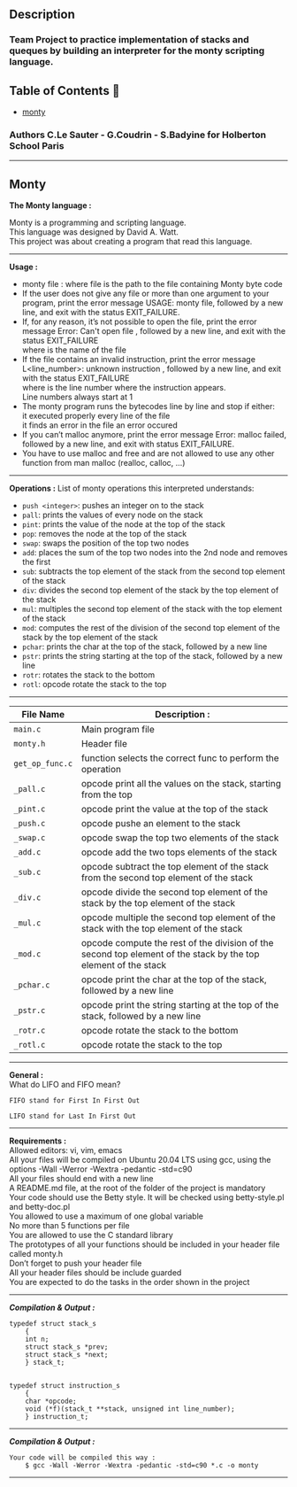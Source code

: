 
## Description

### Team Project to practice implementation of stacks and queques by building an interpreter for the monty scripting language.



## Table of Contents :open_file_folder:

* [monty](./main.)

### Authors C.Le Sauter - G.Coudrin - S.Badyine  for Holberton School Paris
 
---
## Monty

**The Monty language :**

Monty is a programming and scripting language. <br>
This language was designed by David A. Watt. <br>
This project was about creating a program that read this language.

---

**Usage :**

- monty file : where file is the path to the file containing Monty byte code<br>
- If the user does not give any file or more than one argument to your program, print the error message USAGE: monty file, followed by a new line, and exit with the status EXIT_FAILURE.<br>
- If, for any reason, it’s not possible to open the file, print the error message Error: Can't open file <file>, followed by a new line, and exit with the status EXIT_FAILURE<br>
  where <file> is the name of the file<br>
- If the file contains an invalid instruction, print the error message L<line_number>: unknown instruction <opcode>, followed by a new line, and exit with the status EXIT_FAILURE<br>
  where is the line number where the instruction appears.<br>
  Line numbers always start at 1<br>
- The monty program runs the bytecodes line by line and stop if either:<br>
  it executed properly every line of the file<br>
  it finds an error in the file an error occured<br>
- If you can’t malloc anymore, print the error message Error: malloc failed, followed by a new line, and exit with status EXIT_FAILURE.<br>
- You have to use malloc and free and are not allowed to use any other function from man malloc (realloc, calloc, …)<br>


---

**Operations :**
List of monty operations this interpreted understands:
- `push <integer>`: pushes an integer on to the stack
- `pall`: prints the values of every node on the stack
- `pint`: prints the value of the node at the top of the stack
- `pop`: removes the node at the top of the stack
- `swap`: swaps the position of the top two nodes
- `add`: places the sum of the top two nodes into the 2nd node and removes the
  first
- `sub`: subtracts the top element of the stack from the second top element of the stack
- `div`: divides the second top element of the stack by the top element of the stack
- `mul`: multiples the second top element of the stack with the top element of the stack
- `mod`: computes the rest of the division of the second top element of the stack by the top element of the stack 
- `pchar`: prints the char at the top of the stack, followed by a new line
- `pstr`: prints the string starting at the top of the stack, followed by a new line
- `rotr`:  rotates the stack to the bottom
- `rotl`: opcode rotate the stack to the top
---

File Name | Description :
--- | ---
`main.c` | Main program file
`monty.h` | Header file
`get_op_func.c` | function selects the correct func to perform the operation
`_pall.c` | opcode print all the values on the stack, starting from the top
`_pint.c` | opcode print the value at the top of the stack
`_push.c` | opcode pushe an element to the stack
`_swap.c` | opcode swap the top two elements of the stack
`_add.c` | opcode add the two tops elements of the stack
`_sub.c` | opcode subtract the top element of the stack from the second top element of the stack
`_div.c` | opcode divide the second top element of the stack by the top element of the stack
`_mul.c` | opcode multiple the second top element of the stack with the top element of the stack 
`_mod.c` | opcode compute the rest of the division of the second top element of the stack by the top element of the stack  
`_pchar.c` | opcode print the char at the top of the stack, followed by a new line
`_pstr.c` | opcode print the string starting at the top of the stack, followed by a new line
`_rotr.c` | opcode rotate the stack to the bottom
`_rotl.c` | opcode rotate the stack to the top
---
**General :**<br>
    What do LIFO and FIFO mean?<br>

    FIFO stand for First In First Out
  
    LIFO stand for Last In First Out
---
**Requirements :**<br>
    Allowed editors: vi, vim, emacs<br>
    All your files will be compiled on Ubuntu 20.04 LTS using gcc, using the options -Wall -Werror -Wextra -pedantic -std=c90<br>
    All your files should end with a new line<br>
    A README.md file, at the root of the folder of the project is mandatory<br>
    Your code should use the Betty style. It will be checked using betty-style.pl and betty-doc.pl<br>
    You allowed to use a maximum of one global variable<br>
    No more than 5 functions per file<br>
    You are allowed to use the C standard library<br>
    The prototypes of all your functions should be included in your header file called monty.h<br>
    Don’t forget to push your header file<br>
    All your header files should be include guarded<br>
    You are expected to do the tasks in the order shown in the project<br>

---
***Compilation & Output :***
 
    typedef struct stack_s
        {
        int n;
        struct stack_s *prev;
        struct stack_s *next;
        } stack_t;
   

    typedef struct instruction_s
        {
        char *opcode;
        void (*f)(stack_t **stack, unsigned int line_number);
        } instruction_t;
   

---
***Compilation & Output :***

    Your code will be compiled this way : 
        $ gcc -Wall -Werror -Wextra -pedantic -std=c90 *.c -o monty

---



